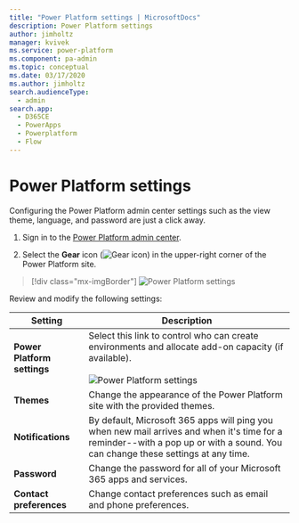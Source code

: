 ```yaml
---
title: "Power Platform settings | MicrosoftDocs"
description: Power Platform settings
author: jimholtz
manager: kvivek
ms.service: power-platform
ms.component: pa-admin
ms.topic: conceptual
ms.date: 03/17/2020
ms.author: jimholtz
search.audienceType: 
  - admin
search.app:
  - D365CE
  - PowerApps
  - Powerplatform
  - Flow
---
```

# Power Platform settings

Configuring the Power Platform admin center settings such as the view theme, language, and password are just a click away.

1. Sign in to the [Power Platform admin center](https://admin.powerplatform.microsoft.com).

2. Select the **Gear** icon (![Gear icon](media/selection-rule-gear-button.png)) in the upper-right corner of the Power Platform site.

> [!div class="mx-imgBorder"] 
> ![Power Platform settings](media/power-platform-settings.png "Power Platform settings")

Review and modify the following settings:

|Setting |Description |
|---------|---------|
|**Power Platform settings**    | Select this link to control who can create environments and allocate add-on capacity (if available). <br /> <br /> ![Power Platform settings](media/power-platform-settings-governance.png "Power Platform settings")    |
|**Themes**     | Change the appearance of the Power Platform site with the provided themes.        |
|**Notifications** | By default, Microsoft 365 apps will ping you when new mail arrives and when it's time for a reminder--with a pop up or with a sound. You can change these settings at any time. |
|**Password**     | Change the password for all of your Microsoft 365 apps and services.        |
|**Contact preferences**    | Change contact preferences such as email and phone preferences.         |




